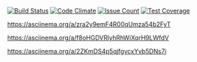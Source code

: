 
[![Build Status](https://travis-ci.org/Griffon2012/project-lvl1-s470.svg?branch=master)](https://travis-ci.org/Griffon2012/project-lvl1-s470)
[![Code Climate](https://codeclimate.com/github/Griffon2012/project-lvl1-s470/badges/gpa.svg)](https://codeclimate.com/github/Griffon2012/project-lvl1-s470)
[![Issue Count](https://codeclimate.com/github/Griffon2012/project-lvl1-s470/badges/issue_count.svg)](https://codeclimate.com/github/Griffon2012/project-lvl1-s470)
[![Test Coverage](https://codeclimate.com/github/Griffon2012/project-lvl1-s470/badges/coverage.svg)](https://codeclimate.com/github/Griffon2012/project-lvl1-s470/coverage)

https://asciinema.org/a/zra2y9emF4R00qUmza54b2FyT

https://asciinema.org/a/f8oHGDVRlyhRhWiXqrH9LWfdV

https://asciinema.org/a/2ZKmDS4p5qjfgvcxYvb5DNs7i
